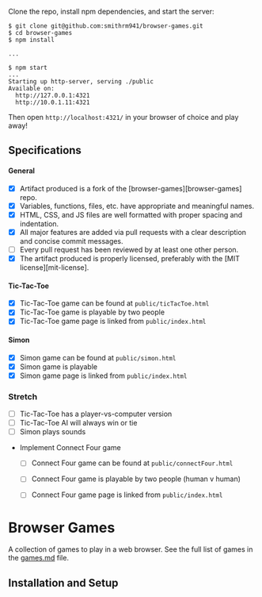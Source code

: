 
Clone the repo, install npm dependencies, and start the server:

```shell-session
$ git clone git@github.com:smithrm941/browser-games.git
$ cd browser-games
$ npm install

...

$ npm start
...
Starting up http-server, serving ./public
Available on:
  http://127.0.0.1:4321
  http://10.0.1.11:4321
```

Then open `http://localhost:4321/` in your browser of choice and play away!

## Specifications

#### General

- [X] Artifact produced is a fork of the [browser-games][browser-games] repo.
- [X] Variables, functions, files, etc. have appropriate and meaningful names.
- [X] HTML, CSS, and JS files are well formatted with proper spacing and indentation.
- [X] All major features are added via pull requests with a clear description and concise commit messages.
- [ ] Every pull request has been reviewed by at least one other person.
- [X] The artifact produced is properly licensed, preferably with the [MIT license][mit-license].

#### Tic-Tac-Toe

- [X] Tic-Tac-Toe game can be found at `public/ticTacToe.html`
- [X] Tic-Tac-Toe game is playable by two people
- [X] Tic-Tac-Toe game page is linked from `public/index.html`

#### Simon

- [X] Simon game can be found at `public/simon.html`
- [X] Simon game is playable
- [X] Simon game page is linked from `public/index.html`

### Stretch

- [ ] Tic-Tac-Toe has a player-vs-computer version
- [ ] Tic-Tac-Toe AI will always win or tie
- [ ] Simon plays sounds
- Implement Connect Four game
  - [ ] Connect Four game can be found at `public/connectFour.html`
  - [ ] Connect Four game is playable by two people (human v human)
  - [ ] Connect Four game page is linked from `public/index.html`


# Browser Games

A collection of games to play in a web browser. See the full list of games in the [games.md](games.md) file.

## Installation and Setup
